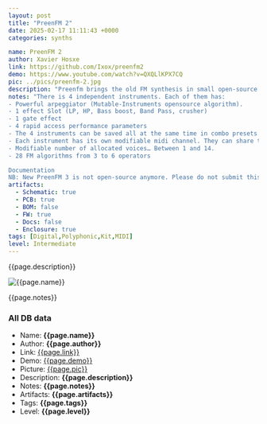 ```yaml
---
layout: post
title: "PreenFM 2"
date: 2025-02-17 11:11:43 +0000
categories: synths

name: PreenFM 2
author: Xavier Hosxe
link: https://github.com/Ixox/preenfm2
demo: https://www.youtube.com/watch?v=QXQLlKPX7CQ
pic: ../pics/preenfm-2.jpg
description: "Preenfm brings the old FM synthesis in small open-source modern DIY boxes."
notes: "There is 4 independent instruments. Each of them has:
- Powerful arpeggiator (Mutable-Instruments opensource algorithm).
- 1 effect Slot (LP, HP, Bass boost, Band Pass, crusher)
- 1 gate effect
- 4 rapid access performance parameters
- The 4 instruments can be saved all at the same time in combo presets.
- Each instrument has its own modifiable midi channel. They can share the same for FAT quadruple timbres notes.
- Modifiable number of allocated voices… Between 1 and 14.
- 28 FM algorithms from 3 to 6 operators

Documentation
NB: New PreenFM 3 is not open-source anymore. Please do not submit this design."
artifacts:
  - Schematic: true
  - PCB: true
  - BOM: false
  - FW: true
  - Docs: false
  - Enclosure: true
tags: [Digital,Polyphonic,Kit,MIDI]
level: Intermediate
---
```


{{page.description}}

![{{page.name}}]({{page.pic}})

{{page.notes}}

### All DB data
- Name: **{{page.name}}**
- Author: **{{page.author}}**
- Link: [{{page.link}}]({{page.link}})
- Demo: [{{page.demo}}]({{page.demo}})
- Picture: [{{page.pic}}]({{page.pic}})
- Description: **{{page.description}}**
- Notes: **{{page.notes}}**
- Artifacts: **{{page.artifacts}}**
- Tags: **{{page.tags}}**
- Level: **{{page.level}}**
